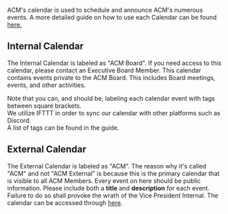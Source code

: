 ACM's calendar is used to schedule and announce ACM's numerous events. A more detailed guide on how to use each Calendar can be found [here.](https://docs.google.com/document/d/1T7U486sfgatjTu3dCJrNJ_93Piyd_w9x3lJAVk13TRU/edit)

## Internal Calendar
The Internal Calendar is labeled as "ACM Board". If you need access to this calendar, please contact an Executive Board Member. This calendar contains events private to the ACM Board. This includes Board meetings, events, and other activities.

Note that you can, and should be, labeling each calendar event with tags between square brackets. <br>
We utilize IFTTT in order to sync our calendar with other platforms such as Discord.<br>
A list of tags can be found in the guide.

## External Calendar
The External Calendar is labeled as "ACM". The reason why it's called "ACM" and not "ACM External" is because this is the primary calendar that is visible to all ACM Members. Every event on here should be public information. Please include both a **title** and **description** for each event. Failure to do so shall provoke the wrath of the Vice President Internal. The calendar can be accessed through [here](https://calendar.google.com/calendar/embed?src=acmucsd%40gmail.com&ctz=America%2FLos_Angeles).


